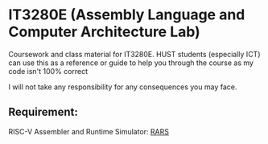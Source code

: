 # IT3280E (Assembly Language and Computer Architecture Lab)
Coursework and class material for IT3280E. HUST students (especially ICT) can use this as a reference or guide to help you through the course as my code isn't 100% correct

I will not take any responsibility for any consequences you may face. 

## Requirement:
RISC-V Assembler and Runtime Simulator: [RARS](https://github.com/TheThirdOne/rars)

